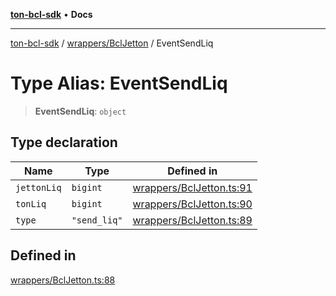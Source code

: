 [**ton-bcl-sdk**](../../../README.md) • **Docs**

***

[ton-bcl-sdk](../../../README.md) / [wrappers/BclJetton](../README.md) / EventSendLiq

# Type Alias: EventSendLiq

> **EventSendLiq**: `object`

## Type declaration

| Name | Type | Defined in |
| ------ | ------ | ------ |
| `jettonLiq` | `bigint` | [wrappers/BclJetton.ts:91](https://github.com/ton-fun-tech/ton-bcl-sdk/blob/7ee0ff6d1b35906d586d4feb09739aac48bafc30/src/wrappers/BclJetton.ts#L91) |
| `tonLiq` | `bigint` | [wrappers/BclJetton.ts:90](https://github.com/ton-fun-tech/ton-bcl-sdk/blob/7ee0ff6d1b35906d586d4feb09739aac48bafc30/src/wrappers/BclJetton.ts#L90) |
| `type` | `"send_liq"` | [wrappers/BclJetton.ts:89](https://github.com/ton-fun-tech/ton-bcl-sdk/blob/7ee0ff6d1b35906d586d4feb09739aac48bafc30/src/wrappers/BclJetton.ts#L89) |

## Defined in

[wrappers/BclJetton.ts:88](https://github.com/ton-fun-tech/ton-bcl-sdk/blob/7ee0ff6d1b35906d586d4feb09739aac48bafc30/src/wrappers/BclJetton.ts#L88)
